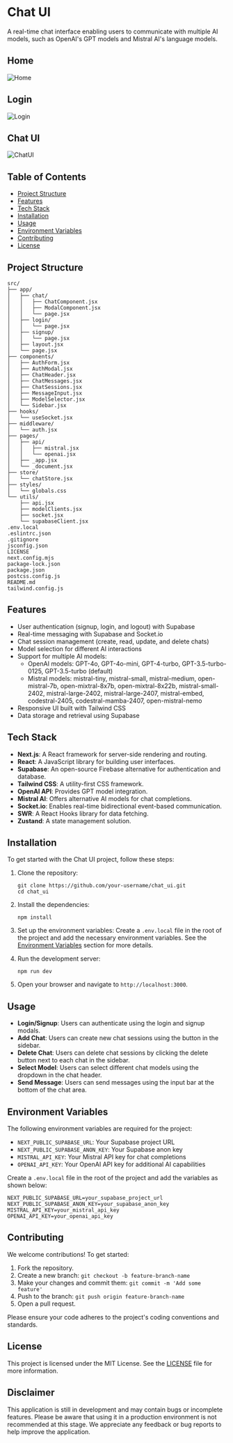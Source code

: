 # Chat UI
A real-time chat interface enabling users to communicate with multiple AI models, such as OpenAI's GPT models and Mistral AI's language models.

## Home
![Home](<Screenshot 2024-07-28 050736.jpg>) 

## Login
![Login](<Screenshot 2024-07-28 050849.jpg>)

## Chat UI
![ChatUI](<Screenshot 2024-07-28 055119.jpg>)

## Table of Contents

- [Project Structure](#project-structure)
- [Features](#features)
- [Tech Stack](#tech-stack)
- [Installation](#installation)
- [Usage](#usage)
- [Environment Variables](#environment-variables)
- [Contributing](#contributing)
- [License](#license)

## Project Structure
```
src/
├── app/
│   ├── chat/
│   │   ├── ChatComponent.jsx
│   │   ├── ModalComponent.jsx
│   │   └── page.jsx
│   ├── login/
│   │   └── page.jsx
│   ├── signup/
│   │   └── page.jsx
│   ├── layout.jsx
│   └── page.jsx
├── components/
│   ├── AuthForm.jsx
│   ├── AuthModal.jsx
│   ├── ChatHeader.jsx
│   ├── ChatMessages.jsx
│   ├── ChatSessions.jsx
│   ├── MessageInput.jsx
│   ├── ModelSelector.jsx
│   └── Sidebar.jsx
├── hooks/
│   └── useSocket.jsx
├── middleware/
│   └── auth.jsx
├── pages/
│   ├── api/
│   │   ├── mistral.jsx
│   │   └── openai.jsx
│   ├── _app.jsx
│   └── _document.jsx
├── store/
│   └── chatStore.jsx
├── styles/
│   └── globals.css
└── utils/
    ├── api.jsx
    ├── modelClients.jsx
    ├── socket.jsx
    └── supabaseClient.jsx
.env.local
.eslintrc.json
.gitignore
jsconfig.json
LICENSE
next.config.mjs
package-lock.json
package.json
postcss.config.js
README.md
tailwind.config.js

```

## Features

- User authentication (signup, login, and logout) with Supabase
- Real-time messaging with Supabase and Socket.io
- Chat session management (create, read, update, and delete chats)
- Model selection for different AI interactions
- Support for multiple AI models:
  - OpenAI models: GPT-4o, GPT-4o-mini, GPT-4-turbo, GPT-3.5-turbo-0125, GPT-3.5-turbo (default)
  - Mistral models: mistral-tiny, mistral-small, mistral-medium, open-mistral-7b, open-mixtral-8x7b, open-mixtral-8x22b, mistral-small-2402, mistral-large-2402, mistral-large-2407, mistral-embed, codestral-2405, codestral-mamba-2407, open-mistral-nemo
- Responsive UI built with Tailwind CSS
- Data storage and retrieval using Supabase

## Tech Stack

- **Next.js**: A React framework for server-side rendering and routing.
- **React**: A JavaScript library for building user interfaces.
- **Supabase**: An open-source Firebase alternative for authentication and database.
- **Tailwind CSS**: A utility-first CSS framework.
- **OpenAI API**: Provides GPT model integration.
- **Mistral AI**: Offers alternative AI models for chat completions.
- **Socket.io**: Enables real-time bidirectional event-based communication.
- **SWR**: A React Hooks library for data fetching.
- **Zustand**: A state management solution.

## Installation

To get started with the Chat UI project, follow these steps:

1. Clone the repository:
   ```
   git clone https://github.com/your-username/chat_ui.git
   cd chat_ui
   ```

2. Install the dependencies:
   ```
   npm install
   ```

3. Set up the environment variables:
   Create a `.env.local` file in the root of the project and add the necessary environment variables. See the [Environment Variables](#environment-variables) section for more details.

4. Run the development server:
   ```
   npm run dev
   ```

5. Open your browser and navigate to `http://localhost:3000`.

## Usage

- **Login/Signup**: Users can authenticate using the login and signup modals.
- **Add Chat**: Users can create new chat sessions using the button in the sidebar.
- **Delete Chat**: Users can delete chat sessions by clicking the delete button next to each chat in the sidebar.
- **Select Model**: Users can select different chat models using the dropdown in the chat header.
- **Send Message**: Users can send messages using the input bar at the bottom of the chat area.

## Environment Variables

The following environment variables are required for the project:

- `NEXT_PUBLIC_SUPABASE_URL`: Your Supabase project URL
- `NEXT_PUBLIC_SUPABASE_ANON_KEY`: Your Supabase anon key
- `MISTRAL_API_KEY`: Your Mistral API key for chat completions
- `OPENAI_API_KEY`: Your OpenAI API key for additional AI capabilities

Create a `.env.local` file in the root of the project and add the variables as shown below:

```
NEXT_PUBLIC_SUPABASE_URL=your_supabase_project_url
NEXT_PUBLIC_SUPABASE_ANON_KEY=your_supabase_anon_key
MISTRAL_API_KEY=your_mistral_api_key
OPENAI_API_KEY=your_openai_api_key
```

## Contributing

We welcome contributions! To get started:

1. Fork the repository.
2. Create a new branch: `git checkout -b feature-branch-name`
3. Make your changes and commit them: `git commit -m 'Add some feature'`
4. Push to the branch: `git push origin feature-branch-name`
5. Open a pull request.

Please ensure your code adheres to the project's coding conventions and standards.

## License

This project is licensed under the MIT License. See the [LICENSE](LICENSE) file for more information.

## Disclaimer

This application is still in development and may contain bugs or incomplete features. Please be aware that using it in a production environment is not recommended at this stage. We appreciate any feedback or bug reports to help improve the application.
